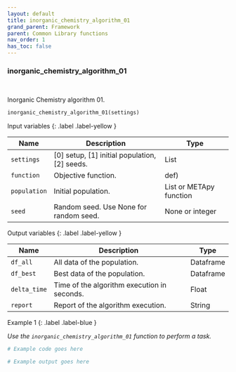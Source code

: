 ```yaml
---
layout: default
title: inorganic_chemistry_algorithm_01
grand_parent: Framework
parent: Common Library functions
nav_order: 1
has_toc: false
---
```


<h3>inorganic_chemistry_algorithm_01</h3>

<br>

<p align = "justify">
    Inorganic Chemistry algorithm 01.
</p>

```python
inorganic_chemistry_algorithm_01(settings)
```

Input variables
{: .label .label-yellow }

<table style = "width:100%">
    <thead>
      <tr>
        <th>Name</th>
        <th>Description</th>
        <th>Type</th>
      </tr>
    </thead>
    <tr>
        <td><code>settings</code></td>
        <td>[0] setup, [1] initial population, [2] seeds.</td>
        <td>List</td>
    </tr>
    <tr>
        <td><code>function</code></td>
        <td>Objective function.</td>
        <td>def)</td>
    </tr>
    <tr>
        <td><code>population</code></td>
        <td>Initial population.</td>
        <td>List or METApy function</td>
    </tr>
    <tr>
        <td><code>seed</code></td>
        <td>Random seed. Use None for random seed.</td>
        <td>None or integer</td>
    </tr>
</table>

Output variables
{: .label .label-yellow }

<table style = "width:100%">
    <thead>
      <tr>
        <th>Name</th>
        <th>Description</th>
        <th>Type</th>
      </tr>
    </thead>
    <tr>
        <td><code>df_all</code></td>
        <td>All data of the population.</td>
        <td>Dataframe</td>
    </tr>
    <tr>
        <td><code>df_best</code></td>
        <td>Best data of the population.</td>
        <td>Dataframe</td>
    </tr>
    <tr>
        <td><code>delta_time</code></td>
        <td>Time of the algorithm execution in seconds.</td>
        <td>Float</td>
    </tr>
    <tr>
        <td><code>report</code></td>
        <td>Report of the algorithm execution.</td>
        <td>String</td>
    </tr>
</table>

Example 1
{: .label .label-blue }

<p align = "justify">
    <i>
        Use the <code>inorganic_chemistry_algorithm_01</code> function to perform a task.
    </i>
</p>

```python
# Example code goes here
```

```bash
# Example output goes here
```

